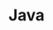 ---
title: Java
menu:
  sidebar:
    name: Java
    identifier: java
    parent: software-development
---